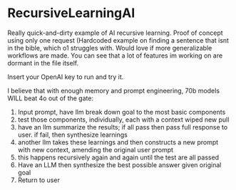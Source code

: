 # RecursiveLearningAI
Really quick-and-dirty example of AI recursive learning. Proof of concept using only one request (Hardcoded example on finding a sentence that isnt in the bible, which o1 struggles with. Would love if more generalizable workflows are made. You can see that a lot of features im working on are dormant in the file itself. 

Insert your OpenAI key to run and try it. 

I believe that with enough memory and prompt engineering, 70b models WILL beat 4o out of the gate:

1. Input prompt, have llm break down goal to the most basic components 
2. test those components, individually, each with a context wiped new pull 
3. have an llm summarize the results; if all pass then pass full response to user. if fail, then synthesize learnings 
4. another llm takes these learnings and then constructs a new prompt with new context, amending the original user prompt 
5. this happens recursively again and again until the test are all passed
6. Have an LLM then synthesize the best possible answer given original goal
7. Return to user
